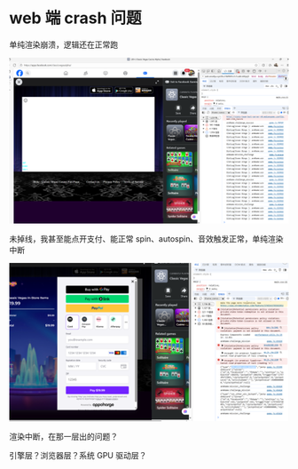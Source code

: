 # web 端 crash 问题

单纯渲染崩溃，逻辑还在正常跑

![image](/assets/7aa0fd68e8c14bdb2bb47574af88ba19.png)

未掉线，我甚至能点开支付、能正常 spin、autospin、音效触发正常，单纯渲染中断

![image](/assets/d874a02187074fdc11dab2f1d98806f4.png)

渲染中断，在那一层出的问题？

引擎层？浏览器层？系统 GPU 驱动层？
